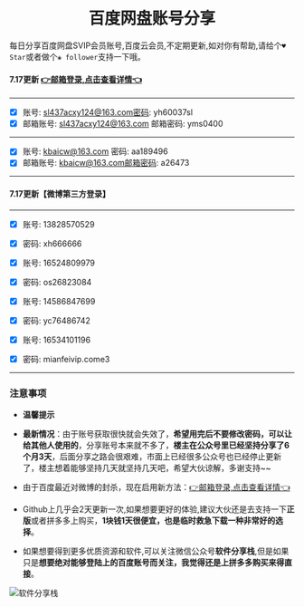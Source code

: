 <h1 align="center">百度网盘账号分享</h1>

每日分享百度网盘SVIP会员账号,百度云会员,不定期更新,如对你有帮助,请给个`♥ Star`或者做个`❀ follower`支持一下哦。


#### 7.17更新 [👉邮箱登录,点击查看详情👈](https://mp.weixin.qq.com/s/I92g9NQHru8VkGvXl57ljg) 

---

- [x] 账号: sl437acxy124@163.com密码: yh60037sl
- [x] 邮箱账号: sl437acxy124@163.com 邮箱密码: yms0400

----

- [x] 账号: kbaicw@163.com 密码: aa189496
- [x] 邮箱账号: kbaicw@163.com邮箱密码: a26473

---

#### 7.17更新【微博第三方登录】

---

- [x] 账号: 13828570529
- [x] 密码: xh666666

- [x] 账号: 16524809979
- [x] 密码: os26823084

- [x] 账号: 14586847699
- [x] 密码: yc76486742

- [x] 账号: 16534101196 
- [x] 密码: mianfeivip.come3


---


### 注意事项

- **温馨提示**

- **最新情况**：由于账号获取很快就会失效了，**希望用完后不要修改密码，可以让给其他人使用的**，分享账号本来就不多了，**楼主在公众号里已经坚持分享了6个月3天**，后面分享之路会很艰难，市面上已经很多公众号也已经停止更新了，楼主想着能够坚持几天就坚持几天吧，希望大伙谅解，多谢支持~~


- 由于百度最近对微博的封杀，现在启用新方法：[👉邮箱登录,点击查看详情👈](https://mp.weixin.qq.com/s/I92g9NQHru8VkGvXl57ljg)

- Github上几乎会2天更新一次,如果想要更好的体验,建议大伙还是去支持一下**正版**或者拼多多上购买，**1块钱1天很便宜，也是临时救急下载一种非常好的选择**。

- 如果想要得到更多优质资源和软件,可以关注微信公众号**软件分享栈**,但是如果只是**想要绝对能够登陆上的百度账号而关注，我觉得还是上拼多多购买来得直接**。

![软件分享栈](https://mmbiz.qpic.cn/sz_mmbiz_jpg/k3AvvTgqtAgEic5TdbeX4vVNKDKscmficQ8l6q2vPnND4D72wTtib6iaqCXqiafpvs9NwrSSN2NgoLw3nwm06Jmu8zg/640?wx_fmt=jpeg&tp=webp&wxfrom=5&wx_lazy=1&wx_co=1)
